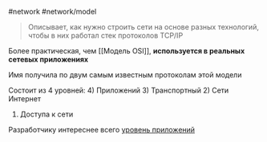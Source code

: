 #network #network/model

> Описывает, как нужно строить сети на основе разных технологий, чтобы в них работал стек протоколов TCP/IP

Более практическая, чем [[Модель OSI]], **используется в реальных сетевых приложениях**

Имя получила по двум самым известным протоколам этой модели

Состоит из 4 уровней:
4) Приложений
3) Транспортный
2) Сети Интернет
1) Доступа к сети

Разработчику интереснее всего [уровень приложений](Прикладной%20уровень)